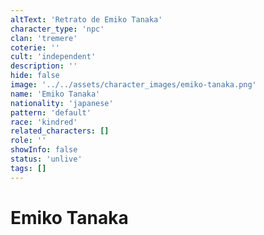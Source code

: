```yaml
---
altText: 'Retrato de Emiko Tanaka'
character_type: 'npc'
clan: 'tremere'
coterie: ''
cult: 'independent'
description: ''
hide: false
image: '../../assets/character_images/emiko-tanaka.png'
name: 'Emiko Tanaka'
nationality: 'japanese'
pattern: 'default'
race: 'kindred'
related_characters: []
role: ''
showInfo: false
status: 'unlive'
tags: []
---
```


# Emiko Tanaka
